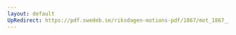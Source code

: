 ```yaml
---
layout: default
UpRedirect: https://pdf.swedeb.se/riksdagen-motions-pdf/1867/mot_1867__ak__00142/mot_1867__ak__00142_001.pdf
---
```

